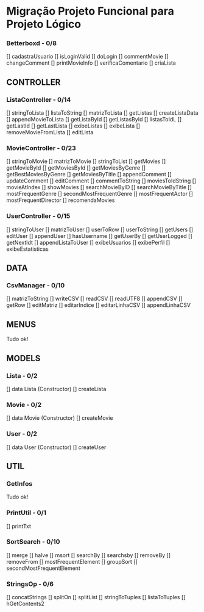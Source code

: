 # Migração Projeto Funcional para Projeto Lógico

### Betterboxd - 0/8
[] cadastraUsuario
[] isLoginValid
[] doLogin
[] commentMovie
[] changeComment
[] printMovieInfo
[] verificaComentario
[] criaLista

## CONTROLLER
### ListaController - 0/14
[] stringToLista
[] listaToString
[] matrizToLista
[] getListas
[] createListaData
[] appendMovieToLista
[] getListaById
[] getListasById
[] listasToIdL
[] getLastId
[] getLastLista
[] exibeListas
[] exibeLista
[] removeMovieFromLista
[] editLista
### MovieController - 0/23
[] stringToMovie
[] matrizToMovie
[] stringToList
[] getMovies
[] getMovieById
[] getMoviesById
[] getMoviesByGenre
[] getBestMoviesByGenre
[] getMoviesByTitle
[] appendComment
[] updateComment
[] editComment
[] commentToString
[] moviesToIdString
[] movieAtIndex
[] showMovies
[] searchMovieByID
[] searchMovieByTitle
[] mostFrequentGenre
[] secondMostFrequentGenre
[] mostFrequentActor
[] mostFrequentDirector
[] recomendaMovies
### UserController - 0/15
[] stringToUser
[] matrizToUser
[] userToRow
[] userToString
[] getUsers
[] editUser
[] appendUser
[] hasUsername
[] getUserBy
[] getUserLogged
[] getNextIdt
[] appendListaToUser
[] exibeUsuarios
[] exibePerfil
[] exibeEstatisticas

## DATA
### CsvManager - 0/10
[] matrizToString
[] writeCSV
[] readCSV
[] readUTF8
[] appendCSV
[] getRow
[] editMatriz
[] editarIndice
[] editarLinhaCSV
[] appendLinhaCSV

## MENUS
Tudo ok!

## MODELS
### Lista - 0/2
[] data Lista (Constructor)
[] createLista
### Movie - 0/2
[] data Movie (Constructor)
[] createMovie
### User - 0/2
[] data User (Constructor)
[] createUser

## UTIL
### GetInfos
Tudo ok!
### PrintUtil - 0/1
[] printTxt
### SortSearch - 0/10
[] merge
[] halve
[] msort
[] searchBy
[] searchsby
[] removeBy
[] removeFrom
[] mostFrequentElement
[] groupSort
[] secondMostFrequentElement
### StringsOp - 0/6
[] concatStrings
[] splitOn
[] splitList
[] stringToTuples
[] listaToTuples
[] hGetContents2